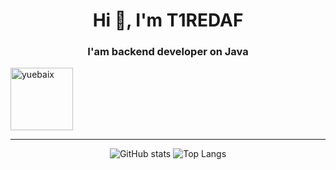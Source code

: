<h1 align="center">Hi 👋, I'm T1REDAF</h1>
<h3 align="center">I'am backend developer on Java</h3>
<img  height="100px" src="https://www.creatopy.com/blog/wp-content/uploads/2018/07/classic-dancing-banana-gif.gif" alt="yuebaix" />

---

<div align="center">

![GitHub stats](https://github-readme-stats.vercel.app/api?username=T1REDAF&show_icons=true&count_private=true&include_all_commits=true&title_color=f8333c&icon_color=f8333c)
![Top Langs](https://github-readme-stats.vercel.app/api/top-langs/?username=T1REDAF&layout=compact&custom_title=I%20use&title_color=f8333c&card_width=445)
</div>
